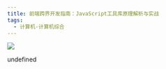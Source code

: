 ```yaml
---
title: 前端跨界开发指南：JavaScript工具库原理解析与实战
tags:
  - 计算机-计算机综合
---
```


![](https://cdn.weread.qq.com/weread/cover/96/3300025096/s_3300025096.jpg)

undefined